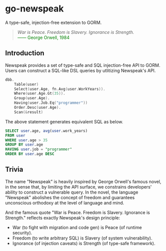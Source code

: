 # go-newspeak

A type-safe, injection-free extension to GORM.

> _War is Peace. Freedom is Slavery. Ignorance is Strength._                              
> <span style="color:green">—— George Orwell, 1984</span>             

## Introduction
Newspeak provides a set of type-safe and SQL injection-free API to GORM. 
Users can construct a SQL-like DSL queries by utlitizing Newspeak's API.

```go
dbb.
    Table(user)
    Select(user.Age, fn.Avg(user.WorkYears)).
    Where(user.Age.Gt(35)).
    Group(user.Age).
    Having(user.Job.Eq("programmer"))
    Order.Desc(user.Age).
    Scan(&result)
```

The above statement generates equivalent SQL as below.

```sql
SELECT user.age, avg(user.work_years)
FROM user
WHERE user.age > 35
GROUP BY user.age
HAVING user.job = "programmer"
ORDER BY user.age DESC
```


## Trivia
The name "Newspeak" is heavily inspired by George Orwell's famous novel, in the sense that, by limiting the API surface, we constrains developers' ability to construct a vulnerable query. 
In the novel,  the language "Newspeak" abolishes the concept of freedom and guarantees unconscious orthodoxy at the level of language and mind. 

And the famous quote "War is Peace. Freedom is Slavery. Ignorance is Strength." reflects exactly Newspeak's design principle:

* War (to fight with migration and code gen) is Peace (of runtime security).
* Freedom (to write arbitrary SQL) is Slavery (of system vulnerability).
* Ignorance (of injection caveats) is Strength (of type-safe framework).
